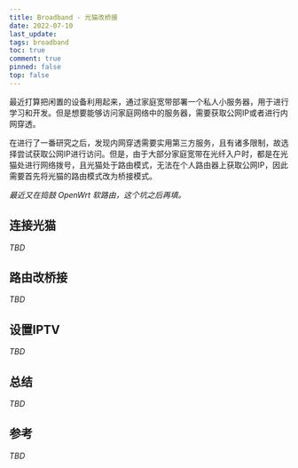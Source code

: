 ```yaml
---
title: Broadband - 光猫改桥接
date: 2022-07-10
last_update:
tags: broadband
toc: true
comment: true
pinned: false
top: false
---
```


最近打算把闲置的设备利用起来，通过家庭宽带部署一个私人小服务器，用于进行学习和开发。但是想要能够访问家庭网络中的服务器，需要获取公网IP或者进行内网穿透。

在进行了一番研究之后，发现内网穿透需要实用第三方服务，且有诸多限制，故选择尝试获取公网IP进行访问。但是，由于大部分家庭宽带在光纤入户时，都是在光猫处进行网络拨号，且光猫处于路由模式，无法在个人路由器上获取公网IP，因此需要首先将光猫的路由模式改为桥接模式。

*最近又在捣鼓 OpenWrt 软路由，这个坑之后再填。*

## 连接光猫

*TBD*

## 路由改桥接

*TBD*

## 设置IPTV

*TBD*

## 总结

*TBD*

## 参考

*TBD*
